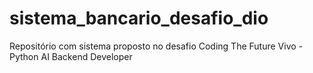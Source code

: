 # sistema_bancario_desafio_dio

Repositório com sistema proposto no desafio Coding The Future Vivo - Python AI Backend Developer
